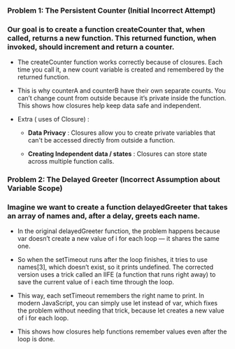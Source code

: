 ### Problem 1: The Persistent Counter (Initial Incorrect Attempt)
### Our goal is to create a function createCounter that, when called, returns a new function. This returned function, when invoked, should increment and return a counter.

- The createCounter function works correctly because of closures. Each time you call it, a new count variable is created and remembered by the returned function. 

- This is why counterA and counterB have their own separate counts. You can’t change count from outside because it’s private inside the function. This shows how closures help keep data safe and independent.

- Extra ( uses of Closure) : 
  - **Data Privacy** : Closures allow you to create private variables that can't be accessed directly from outside a function.

  - **Creating Independent data / states** : Closures can store state across multiple function calls.


### Problem 2: The Delayed Greeter (Incorrect Assumption about Variable Scope) 
### Imagine we want to create a function delayedGreeter that takes an array of names and, after a delay, greets each name. 

- In the original delayedGreeter function, the problem happens because var doesn’t create a new value of i for each loop — it shares the same one. 

- So when the setTimeout runs after the loop finishes, it tries to use names[3], which doesn’t exist, so it prints undefined. The corrected version uses a trick called an IIFE (a function that runs right away) to save the current value of i each time through the loop. 

- This way, each setTimeout remembers the right name to print. In modern JavaScript, you can simply use let instead of var, which fixes the problem without needing that trick, because let creates a new value of i for each loop. 

- This shows how closures help functions remember values even after the loop is done.

